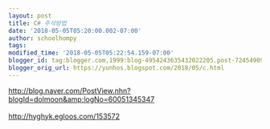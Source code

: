```yaml
---
layout: post
title: C# 주석방법
date: '2018-05-05T05:20:00.002-07:00'
author: schoolhompy
tags: 
modified_time: '2018-05-05T05:22:54.159-07:00'
blogger_id: tag:blogger.com,1999:blog-4954243635432022205.post-7245490979800216391
blogger_orig_url: https://yunhos.blogspot.com/2018/05/c.html
---
```


http://blog.naver.com/PostView.nhn?blogId=dolmoon&amp;logNo=60051345347<br /><br />http://hyghyk.egloos.com/153572